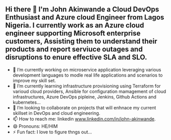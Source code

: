 ## Hi there 👋 I'm John Akinwande a Cloud DevOps Enthusiast and Azure cloud Engineer from Lagos Nigeria. I currently work as an Azure cloud engineer supporting Microsoft enterprise customers, Assisting them to understand their products and report serviuce outages and disruptions to enure effective SLA and SLO. 

- 🔭 I’m currently working on  microservice application leveraging various development languages to modle real life applications and scenarios to improve my skill set.
- 🌱 I’m currently learning infrastructure provisioning using Terraform for varioud cloud providers, Ansible for configuration mamagement of cloud infrastructures, Azure DevOps pipleine, Jenkins, Github Actions and kubernetes...
- 👯 I’m looking to collaborate on projects that will enhnace my current skillset in DevOps and cloud engineering.
- 📫 How to reach me: linkedin www.linkedin.com/in/john-akinwande.
- 😄 Pronouns: HE/HIM
- ⚡ Fun fact: I love to figure thngs out...